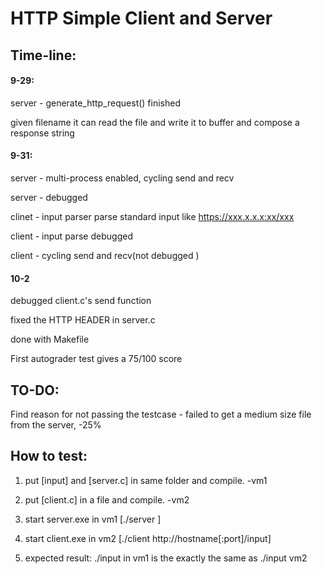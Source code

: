 # HTTP Simple Client and Server


## Time-line:

#### 9-29:

server - generate_http_request() finished

given filename it can read the file and write it to buffer and compose a response string

#### 9-31:

server - multi-process enabled, cycling send and recv 

server - debugged

clinet - input parser
parse standard input like https://xxx.x.x.x:xx/xxx

client - input parse debugged

client - cycling send and recv(not debugged )

#### 10-2

debugged client.c's send function

fixed the HTTP HEADER in server.c

done with Makefile

First autograder test gives a 75/100 score

## TO-DO: 

Find reason for not passing the testcase - failed to get a medium size file from the server, -25%



## How to test:

1. put [input] and [server.c] in same folder and compile. -vm1

2. put [client.c] in a file and compile.  -vm2

3. start server.exe in vm1 [./server ]

4. start client.exe in vm2 [./client http://hostname[:port]/input]

5. expected result: ./input in vm1 is the exactly the same as ./input vm2

